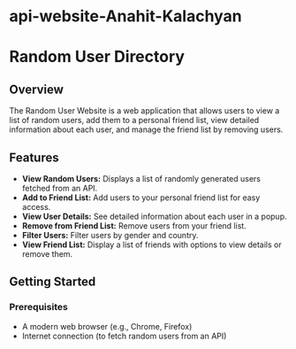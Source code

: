 # api-website-Anahit-Kalachyan

# Random User Directory

## Overview

The Random User Website is a web application that allows users to view a list of random users, add them to a personal friend list, view detailed information about each user, and manage the friend list by removing users.

## Features

- **View Random Users:** Displays a list of randomly generated users fetched from an API.
- **Add to Friend List:** Add users to your personal friend list for easy access.
- **View User Details:** See detailed information about each user in a popup.
- **Remove from Friend List:** Remove users from your friend list.
- **Filter Users:** Filter users by gender and country.
- **View Friend List:** Display a list of friends with options to view details or remove them.

## Getting Started

### Prerequisites

- A modern web browser (e.g., Chrome, Firefox)
- Internet connection (to fetch random users from an API)